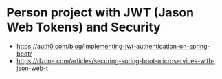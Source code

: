 # Person project with JWT (Jason Web Tokens) and Security

-  https://auth0.com/blog/implementing-jwt-authentication-on-spring-boot/
-  https://dzone.com/articles/securing-spring-boot-microservices-with-json-web-t